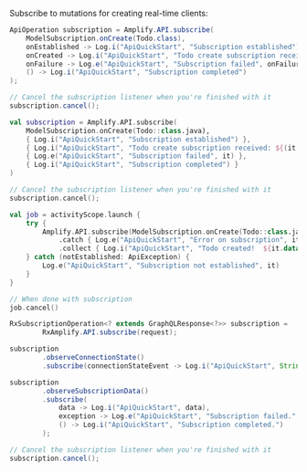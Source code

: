Subscribe to mutations for creating real-time clients:

<amplify-block-switcher>
<amplify-block name="Java">

```java
ApiOperation subscription = Amplify.API.subscribe(
    ModelSubscription.onCreate(Todo.class),
    onEstablished -> Log.i("ApiQuickStart", "Subscription established"),
    onCreated -> Log.i("ApiQuickStart", "Todo create subscription received: " + ((Todo) onCreated.getData()).getName()),
    onFailure -> Log.e("ApiQuickStart", "Subscription failed", onFailure),
    () -> Log.i("ApiQuickStart", "Subscription completed")
);

// Cancel the subscription listener when you're finished with it
subscription.cancel();
```

</amplify-block>
<amplify-block name="Kotlin - Callbacks">

```kotlin
val subscription = Amplify.API.subscribe(
    ModelSubscription.onCreate(Todo::class.java),
    { Log.i("ApiQuickStart", "Subscription established") },
    { Log.i("ApiQuickStart", "Todo create subscription received: ${(it.data as Todo).name}") },
    { Log.e("ApiQuickStart", "Subscription failed", it) },
    { Log.i("ApiQuickStart", "Subscription completed") }
)

// Cancel the subscription listener when you're finished with it
subscription.cancel();
```

</amplify-block>
<amplify-block name="Kotlin - Flow (Beta)">

```kotlin
val job = activityScope.launch {
    try {
        Amplify.API.subscribe(ModelSubscription.onCreate(Todo::class.java))
            .catch { Log.e("ApiQuickStart", "Error on subscription", it) }
            .collect { Log.i("ApiQuickStart", "Todo created!  ${it.data.name}") }
    } catch (notEstablished: ApiException) {
        Log.e("ApiQuickStart", "Subscription not established", it)
    }
}

// When done with subscription
job.cancel()
```

</amplify-block>
<amplify-block name="RxJava">

```java
RxSubscriptionOperation<? extends GraphQLResponse<?>> subscription =
        RxAmplify.API.subscribe(request);

subscription
        .observeConnectionState()
        .subscribe(connectionStateEvent -> Log.i("ApiQuickStart", String.valueOf(connectionStateEvent)));

subscription
        .observeSubscriptionData()
        .subscribe(
            data -> Log.i("ApiQuickStart", data),
            exception -> Log.e("ApiQuickStart", "Subscription failed.", exception),
            () -> Log.i("ApiQuickStart", "Subscription completed.")
        );

// Cancel the subscription listener when you're finished with it
subscription.cancel();
```

</amplify-block>
</amplify-block-switcher>
